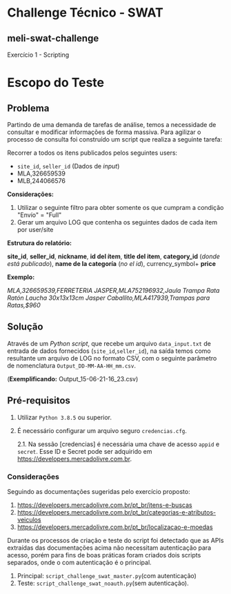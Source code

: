 # Challenge Técnico - SWAT

## meli-swat-challenge
Exercício 1 - Scripting

# Escopo do Teste

## Problema
Partindo de uma demanda de tarefas de análise, temos a necessidade de consultar e modificar informações de forma massiva. Para agilizar o processo de consulta foi construído um script que realiza a seguinte tarefa:

Recorrer a todos os itens publicados pelos seguintes users:
* `site_id`, `seller_id` (Dados de _input_)
* MLA,326659539
* MLB,244066576

**Considerações:**
1. Utilizar o seguinte filtro para obter somente os que cumpram a condição "Envío" = "Full"
2. Gerar um arquivo LOG que contenha os seguintes dados de cada item por user/site

**Estrutura do relatório:**

**site_id**, **seller_id**, **nickname**, **id del ítem**, **title del item**, **category_id** (_donde está
publicado_), **name de la categoría** (_no el id_), currency_symbol+ **price**


**Exemplo:**

_MLA,326659539,FERRETERIA JASPER,MLA752196932,Jaula Trampa Rata Ratón Laucha 30x13x13cm Jasper Caballito,MLA417939,Trampas para Ratas,$960_

## Solução

Através de um _Python script_, que recebe um arquivo `data_input.txt` de entrada de dados fornecidos (`site_id`,`seller_id`), na saída temos como resultante um arquivo de LOG no formato CSV, com o seguinte parâmetro de nomenclatura `Output_DD-MM-AA-HH_mm.csv`.

(**Exemplificando:** Output_15-06-21-16_23.csv)

## Pré-requisitos
1. Utilizar `Python 3.8.5` ou superior.
2. É necessário configurar um arquivo seguro `credencias.cfg`. 
  
    2.1. Na sessão [credencias] é necessária uma chave de acesso `appid` e `secret`. Esse ID e Secret pode ser adquirido em https://developers.mercadolivre.com.br.
### Considerações
Seguindo as documentações sugeridas pelo exercício proposto:
1. https://developers.mercadolivre.com.br/pt_br/itens-e-buscas
2. https://developers.mercadolivre.com.br/pt_br/categorias-e-atributos-veiculos
3. https://developers.mercadolivre.com.br/pt_br/localizacao-e-moedas


Durante os processos de criação e teste do script foi detectado que as APIs extraídas das documentações acima não necessitam autenticação para acesso, porém para fins de boas práticas foram criados dois scripts separados, onde o com autenticação é o principal.

1. Principal: `script_challenge_swat_master.py`(com autenticação)
2. Teste: `script_challenge_swat_noauth.py`(sem autenticação). 

